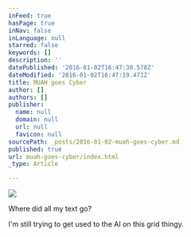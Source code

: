 ```yaml
---
inFeed: true
hasPage: true
inNav: false
inLanguage: null
starred: false
keywords: []
description: ''
datePublished: '2016-01-02T16:47:38.578Z'
dateModified: '2016-01-02T16:47:19.471Z'
title: MUAH goes Cyber
author: []
authors: []
publisher:
  name: null
  domain: null
  url: null
  favicon: null
sourcePath: _posts/2016-01-02-muah-goes-cyber.md
published: true
url: muah-goes-cyber/index.html
_type: Article

---
```

![](https://the-grid-user-content.s3-us-west-2.amazonaws.com/ec88b2d5-c053-403a-a63c-98c5466fffef.jpg)

Where did all my text go?

I'm still trying to get used to the AI on this grid thingy.